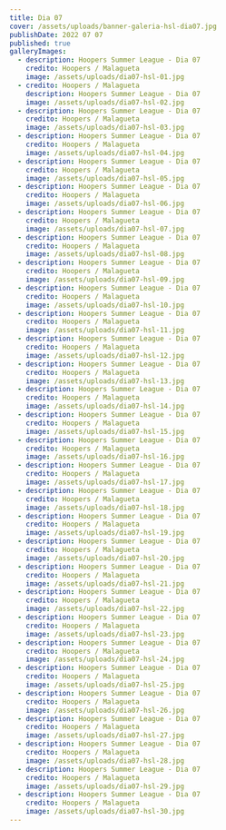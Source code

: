 ```yaml
---
title: Dia 07
cover: /assets/uploads/banner-galeria-hsl-dia07.jpg
publishDate: 2022 07 07
published: true
galleryImages:
  - description: Hoopers Summer League - Dia 07
    credito: Hoopers / Malagueta
    image: /assets/uploads/dia07-hsl-01.jpg
  - credito: Hoopers / Malagueta
    description: Hoopers Summer League - Dia 07
    image: /assets/uploads/dia07-hsl-02.jpg
  - description: Hoopers Summer League - Dia 07
    credito: Hoopers / Malagueta
    image: /assets/uploads/dia07-hsl-03.jpg
  - description: Hoopers Summer League - Dia 07
    credito: Hoopers / Malagueta
    image: /assets/uploads/dia07-hsl-04.jpg
  - description: Hoopers Summer League - Dia 07
    credito: Hoopers / Malagueta
    image: /assets/uploads/dia07-hsl-05.jpg
  - description: Hoopers Summer League - Dia 07
    credito: Hoopers / Malagueta
    image: /assets/uploads/dia07-hsl-06.jpg
  - description: Hoopers Summer League - Dia 07
    credito: Hoopers / Malagueta
    image: /assets/uploads/dia07-hsl-07.jpg
  - description: Hoopers Summer League - Dia 07
    credito: Hoopers / Malagueta
    image: /assets/uploads/dia07-hsl-08.jpg
  - description: Hoopers Summer League - Dia 07
    credito: Hoopers / Malagueta
    image: /assets/uploads/dia07-hsl-09.jpg
  - description: Hoopers Summer League - Dia 07
    credito: Hoopers / Malagueta
    image: /assets/uploads/dia07-hsl-10.jpg
  - description: Hoopers Summer League - Dia 07
    credito: Hoopers / Malagueta
    image: /assets/uploads/dia07-hsl-11.jpg
  - description: Hoopers Summer League - Dia 07
    credito: Hoopers / Malagueta
    image: /assets/uploads/dia07-hsl-12.jpg
  - description: Hoopers Summer League - Dia 07
    credito: Hoopers / Malagueta
    image: /assets/uploads/dia07-hsl-13.jpg
  - description: Hoopers Summer League - Dia 07
    credito: Hoopers / Malagueta
    image: /assets/uploads/dia07-hsl-14.jpg
  - description: Hoopers Summer League - Dia 07
    credito: Hoopers / Malagueta
    image: /assets/uploads/dia07-hsl-15.jpg
  - description: Hoopers Summer League - Dia 07
    credito: Hoopers / Malagueta
    image: /assets/uploads/dia07-hsl-16.jpg
  - description: Hoopers Summer League - Dia 07
    credito: Hoopers / Malagueta
    image: /assets/uploads/dia07-hsl-17.jpg
  - description: Hoopers Summer League - Dia 07
    credito: Hoopers / Malagueta
    image: /assets/uploads/dia07-hsl-18.jpg
  - description: Hoopers Summer League - Dia 07
    credito: Hoopers / Malagueta
    image: /assets/uploads/dia07-hsl-19.jpg
  - description: Hoopers Summer League - Dia 07
    credito: Hoopers / Malagueta
    image: /assets/uploads/dia07-hsl-20.jpg
  - description: Hoopers Summer League - Dia 07
    credito: Hoopers / Malagueta
    image: /assets/uploads/dia07-hsl-21.jpg
  - description: Hoopers Summer League - Dia 07
    credito: Hoopers / Malagueta
    image: /assets/uploads/dia07-hsl-22.jpg
  - description: Hoopers Summer League - Dia 07
    credito: Hoopers / Malagueta
    image: /assets/uploads/dia07-hsl-23.jpg
  - description: Hoopers Summer League - Dia 07
    credito: Hoopers / Malagueta
    image: /assets/uploads/dia07-hsl-24.jpg
  - description: Hoopers Summer League - Dia 07
    credito: Hoopers / Malagueta
    image: /assets/uploads/dia07-hsl-25.jpg
  - description: Hoopers Summer League - Dia 07
    credito: Hoopers / Malagueta
    image: /assets/uploads/dia07-hsl-26.jpg
  - description: Hoopers Summer League - Dia 07
    credito: Hoopers / Malagueta
    image: /assets/uploads/dia07-hsl-27.jpg
  - description: Hoopers Summer League - Dia 07
    credito: Hoopers / Malagueta
    image: /assets/uploads/dia07-hsl-28.jpg
  - description: Hoopers Summer League - Dia 07
    credito: Hoopers / Malagueta
    image: /assets/uploads/dia07-hsl-29.jpg
  - description: Hoopers Summer League - Dia 07
    credito: Hoopers / Malagueta
    image: /assets/uploads/dia07-hsl-30.jpg
---
```

